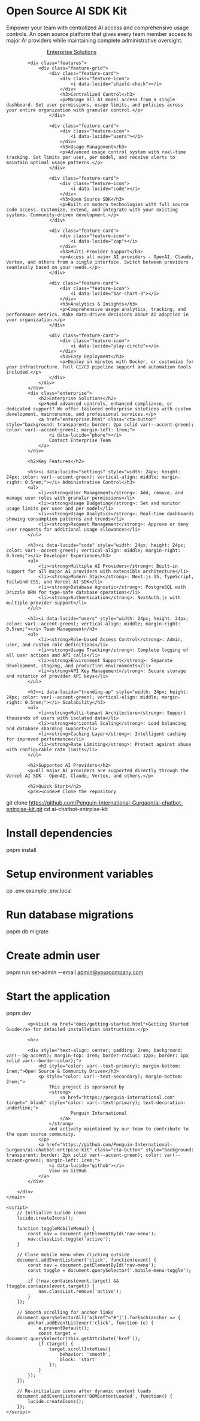 <html lang="en">
<head>
    <meta charset="UTF-8">
    <meta name="viewport" content="width=device-width, initial-scale=1.0">
    <title>Enterprise AI Chatbot Platform - Open Source AI SDK Kit</title>
    <meta name="description" content="Open source AI SDK kit for centralized usage control and team management">
    <link rel="preconnect" href="https://fonts.googleapis.com">
    <link rel="preconnect" href="https://fonts.gstatic.com" crossorigin>
    <link href="https://fonts.googleapis.com/css2?family=Inter:wght@300;400;500;600;700;800&display=swap" rel="stylesheet">
    <script src="https://unpkg.com/lucide@latest/dist/umd/lucide.js"></script>
    <link rel="stylesheet" href="assets/css/style.css">
</head>
<body>
    <main class="main-content">
        <div class="content-wrapper">
            <div class="hero">
                <h1>Open Source AI SDK Kit</h1>
                <p>Empower your team with centralized AI access and comprehensive usage controls. An open source platform that gives every team member access to major AI providers while maintaining complete administrative oversight.</p>
                <a href="docs/getting-started.html" class="cta-button" style="color: white;">>
                    <i data-lucide="rocket"></i>
                    Get Started
                </a>
                <a href="enterprise.html" class="cta-button" style="background: transparent; border: 2px solid var(--accent-green); color: var(--accent-green); margin-left: 1rem;">
                    <i data-lucide="building-2"></i>
                    Enterprise Solutions
                </a>
            </div>

            <div class="features">
                <div class="feature-grid">
                    <div class="feature-card">
                        <div class="feature-icon">
                            <i data-lucide="shield-check"></i>
                        </div>
                        <h3>Centralized Control</h3>
                        <p>Manage all AI model access from a single dashboard. Set user permissions, usage limits, and policies across your entire organization with granular control.</p>
                    </div>

                    <div class="feature-card">
                        <div class="feature-icon">
                            <i data-lucide="users"></i>
                        </div>
                        <h3>Usage Management</h3>
                        <p>Advanced usage control system with real-time tracking. Set limits per user, per model, and receive alerts to maintain optimal usage patterns.</p>
                    </div>

                    <div class="feature-card">
                        <div class="feature-icon">
                            <i data-lucide="code"></i>
                        </div>
                        <h3>Open Source SDK</h3>
                        <p>Built on modern technologies with full source code access. Customize, extend, and integrate with your existing systems. Community-driven development.</p>
                    </div>

                    <div class="feature-card">
                        <div class="feature-icon">
                            <i data-lucide="zap"></i>
                        </div>
                        <h3>Multi-Provider Support</h3>
                        <p>Access all major AI providers - OpenAI, Claude, Vertex, and others from a single interface. Switch between providers seamlessly based on your needs.</p>
                    </div>

                    <div class="feature-card">
                        <div class="feature-icon">
                            <i data-lucide="bar-chart-3"></i>
                        </div>
                        <h3>Analytics & Insights</h3>
                        <p>Comprehensive usage analytics, tracking, and performance metrics. Make data-driven decisions about AI adoption in your organization.</p>
                    </div>

                    <div class="feature-card">
                        <div class="feature-icon">
                            <i data-lucide="play-circle"></i>
                        </div>
                        <h3>Easy Deployment</h3>
                        <p>Deploy in minutes with Docker, or customize for your infrastructure. Full CI/CD pipeline support and automation tools included.</p>
                    </div>
                </div>
            </div>
            <div class="enterprise">
                <h2>Enterprise Solutions</h2>
                <p>Need advanced controls, enhanced compliance, or dedicated support? We offer tailored enterprise solutions with custom development, maintenance, and professional services.</p>
                <a href="enterprise.html" class="cta-button" style="background: transparent; border: 2px solid var(--accent-green); color: var(--accent-green); margin-left: 1rem;">
                    <i data-lucide="phone"></i>
                    Contact Enterprise Team
                </a>
            </div>

            <h2>Key Features</h2>

            <h3><i data-lucide="settings" style="width: 24px; height: 24px; color: var(--accent-green); vertical-align: middle; margin-right: 0.5rem;"></i> Administrative Control</h3>
            <ul>
                <li><strong>User Management</strong>: Add, remove, and manage user roles with granular permissions</li>
                <li><strong>Usage Budgeting</strong>: Set and monitor usage limits per user and per model</li>
                <li><strong>Usage Analytics</strong>: Real-time dashboards showing consumption patterns and trends</li>
                <li><strong>Request Management</strong>: Approve or deny user requests for additional usage allowances</li>
            </ul>

            <h3><i data-lucide="code" style="width: 24px; height: 24px; color: var(--accent-green); vertical-align: middle; margin-right: 0.5rem;"></i> Developer Experience</h3>
            <ul>
                <li><strong>Multiple AI Providers</strong>: Built-in support for all major AI providers with extensible architecture</li>
                <li><strong>Modern Stack</strong>: Next.js 15, TypeScript, Tailwind CSS, and Vercel AI SDK</li>
                <li><strong>Database Agnostic</strong>: PostgreSQL with Drizzle ORM for type-safe database operations</li>
                <li><strong>Authentication</strong>: NextAuth.js with multiple provider support</li>
            </ul>

            <h3><i data-lucide="users" style="width: 24px; height: 24px; color: var(--accent-green); vertical-align: middle; margin-right: 0.5rem;"></i> Team Management</h3>
            <ul>
                <li><strong>Role-based Access Control</strong>: Admin, user, and custom role definitions</li>
                <li><strong>Usage Tracking</strong>: Complete logging of all user actions and API calls</li>
                <li><strong>Environment Support</strong>: Separate development, staging, and production environments</li>
                <li><strong>API Key Management</strong>: Secure storage and rotation of provider API keys</li>
            </ul>

            <h3><i data-lucide="trending-up" style="width: 24px; height: 24px; color: var(--accent-green); vertical-align: middle; margin-right: 0.5rem;"></i> Scalability</h3>
            <ul>
                <li><strong>Multi-tenant Architecture</strong>: Support thousands of users with isolated data</li>
                <li><strong>Horizontal Scaling</strong>: Load balancing and database sharding support</li>
                <li><strong>Caching Layer</strong>: Intelligent caching for improved performance</li>
                <li><strong>Rate Limiting</strong>: Protect against abuse with configurable rate limits</li>
            </ul>

            <h2>Supported AI Providers</h2>
            <p>All major AI providers are supported directly through the Vercel AI SDK - OpenAI, Claude, Vertex, and others.</p>

            <h2>Quick Start</h2>
            <pre><code># Clone the repository

git clone https://github.com/Penguin-International-Gurgaon/ai-chatbot-entrpise-kit.git
cd ai-chatbot-entrpise-kit

# Install dependencies

pnpm install

# Setup environment variables

cp .env.example .env.local

# Run database migrations

pnpm db:migrate

# Create admin user

pnpm run set-admin --email admin@yourcompany.com

# Start the application

pnpm dev</code></pre>

            <p>Visit <a href="docs/getting-started.html">Getting Started Guide</a> for detailed installation instructions.</p>

            <hr>

            <div style="text-align: center; padding: 2rem; background: var(--bg-accent); margin-top: 3rem; border-radius: 12px; border: 1px solid var(--border-color);">
                <h3 style="color: var(--text-primary); margin-bottom: 1rem;">Open Source & Community Driven</h3>
                <p style="color: var(--text-secondary); margin-bottom: 2rem;">
                    This project is sponsored by
                    <strong>
                        <a href="https://penguin-international.com" target="_blank" style="color: var(--text-primary); text-decoration: underline;">
                            Penguin International
                        </a>
                    </strong>
                    and actively maintained by our team to contribute to the open source community.
                </p>
                <a href="https://github.com/Penguin-International-Gurgaon/ai-chatbot-entrpise-kit" class="cta-button" style="background: transparent; border: 2px solid var(--accent-green); color: var(--accent-green); margin-left: 1rem;">
                    <i data-lucide="github"></i>
                    View on GitHub
                </a>
            </div>

        </div>
    </main>

    <script>
        // Initialize Lucide icons
        lucide.createIcons();

        function toggleMobileMenu() {
            const nav = document.getElementById('nav-menu');
            nav.classList.toggle('active');
        }

        // Close mobile menu when clicking outside
        document.addEventListener('click', function(event) {
            const nav = document.getElementById('nav-menu');
            const toggle = document.querySelector('.mobile-menu-toggle');

            if (!nav.contains(event.target) && !toggle.contains(event.target)) {
                nav.classList.remove('active');
            }
        });

        // Smooth scrolling for anchor links
        document.querySelectorAll('a[href^="#"]').forEach(anchor => {
            anchor.addEventListener('click', function (e) {
                e.preventDefault();
                const target = document.querySelector(this.getAttribute('href'));
                if (target) {
                    target.scrollIntoView({
                        behavior: 'smooth',
                        block: 'start'
                    });
                }
            });
        });

        // Re-initialize icons after dynamic content loads
        document.addEventListener('DOMContentLoaded', function() {
            lucide.createIcons();
        });
    </script>

</body>
</html>
